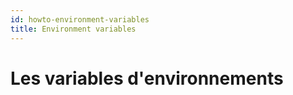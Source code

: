 ```yaml
---
id: howto-environment-variables
title: Environment variables
---
```


# Les variables d'environnements
